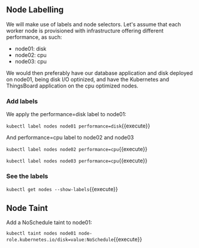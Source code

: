 ## Node Labelling

We will make use of labels and node selectors. Let's assume that each worker node is provisioned with infrastructure offering different performance, as such:

- node01: disk
- node02: cpu
- node03: cpu

We would then preferably have our database application and disk deployed on node01, being disk I/O optinized, and have the Kubernetes and ThingsBoard application on the cpu optimized nodes.

### Add labels

We apply the performance=disk label to node01:

`kubectl label nodes node01 performance=disk`{{execute}}

And performance=cpu label to node02 and node03

`kubectl label nodes node02 performance=cpu`{{execute}}

`kubectl label nodes node03 performance=cpu`{{execute}}

### See the labels

`kubectl get nodes --show-labels`{{execute}}

## Node Taint

Add a NoSchedule taint to node01:

`kubectl taint nodes node01 node-role.kubernetes.io/disk=value:NoSchedule`{{execute}}
